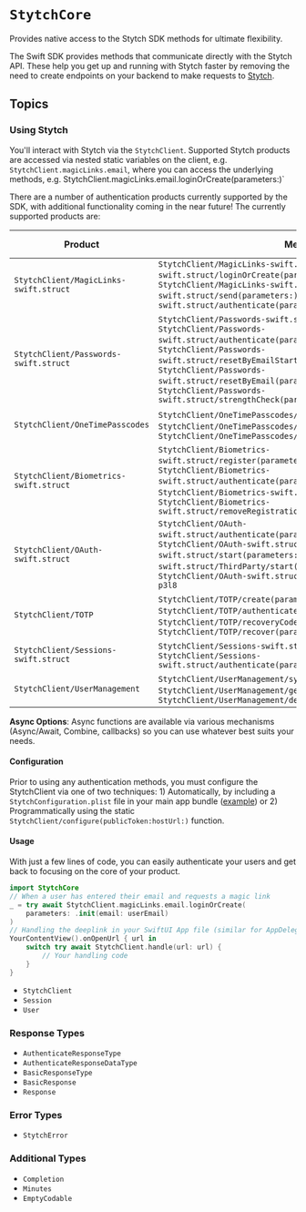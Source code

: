 #  ``StytchCore``

Provides native access to the Stytch SDK methods for ultimate flexibility.

The Swift SDK provides methods that communicate directly with the Stytch API. These help you get up and running with Stytch faster by removing the need to create endpoints on your backend to make requests to [Stytch](https://stytch.com).

## Topics

### Using Stytch

 You'll interact with Stytch via the ``StytchClient``. Supported Stytch products are accessed via nested static variables on the client, e.g. `StytchClient.magicLinks.email`, where you can access the underlying methods, e.g. StytchClient.magicLinks.email.loginOrCreate(parameters:)`

There are a number of authentication products currently supported by the SDK, with additional functionality coming in the near future! The currently supported products are:

Product | Methods | Delivery mechanisms
--- | --- | ---
``StytchClient/MagicLinks-swift.struct`` | ``StytchClient/MagicLinks-swift.struct/Email-swift.struct/loginOrCreate(parameters:)-7ic79``, ``StytchClient/MagicLinks-swift.struct/Email-swift.struct/send(parameters:)-9vd2t``, ``StytchClient/MagicLinks-swift.struct/authenticate(parameters:)-4aa9c`` | Email 
``StytchClient/Passwords-swift.struct`` | ``StytchClient/Passwords-swift.struct/create(parameters:)-3gtlz``, ``StytchClient/Passwords-swift.struct/authenticate(parameters:)-8qxx5``, ``StytchClient/Passwords-swift.struct/resetByEmailStart(parameters:)-4xpf9``, ``StytchClient/Passwords-swift.struct/resetByEmail(parameters:)-353x1``, ``StytchClient/Passwords-swift.struct/strengthCheck(parameters:)-1d3s7`` | N/A
``StytchClient/OneTimePasscodes`` | ``StytchClient/OneTimePasscodes/loginOrCreate(parameters:)-8i9gy``, ``StytchClient/OneTimePasscodes/send(parameters:)-6f247``, ``StytchClient/OneTimePasscodes/authenticate(parameters:)-151as`` | SMS, WhatsApp, Email
``StytchClient/Biometrics-swift.struct`` | ``StytchClient/Biometrics-swift.struct/register(parameters:)-812fz``, ``StytchClient/Biometrics-swift.struct/authenticate(parameters:)-7b3rx``, ``StytchClient/Biometrics-swift.struct/registrationAvailable``, ``StytchClient/Biometrics-swift.struct/removeRegistration()-7a8j9`` | N/A
``StytchClient/OAuth-swift.struct`` | ``StytchClient/OAuth-swift.struct/authenticate(parameters:)-172ak``, ``StytchClient/OAuth-swift.struct/Apple-swift.struct/start(parameters:)-858tw``, ``StytchClient/OAuth-swift.struct/ThirdParty/start(parameters:)-239i4``, ``StytchClient/OAuth-swift.struct/ThirdParty/start(parameters:)-p3l8`` | N/A
``StytchClient/TOTP`` | ``StytchClient/TOTP/create(parameters:)-437r4``, ``StytchClient/TOTP/authenticate(parameters:)-1tfsj``, ``StytchClient/TOTP/recoveryCodes()-mbxc``, ``StytchClient/TOTP/recover(parameters:)-9swfk`` | N/A
``StytchClient/Sessions-swift.struct`` | ``StytchClient/Sessions-swift.struct/revoke()-4jc0p``, ``StytchClient/Sessions-swift.struct/authenticate(parameters:)-41u13`` | N/A
``StytchClient/UserManagement`` | ``StytchClient/UserManagement/syncUser``, ``StytchClient/UserManagement/get()-57gt5``, ``StytchClient/UserManagement/deleteFactor(_:)-5nh6h`` | N/A

**Async Options**: Async functions are available via various mechanisms (Async/Await, Combine, callbacks) so you can use whatever best suits your needs.

#### Configuration

 Prior to using any authentication methods, you must configure the StytchClient via one of two techniques: 1) Automatically, by including a `StytchConfiguration.plist` file in your main app bundle ([example](https://github.com/stytchauth/stytch-swift/blob/main/StytchDemo/Client/Shared/StytchConfiguration.plist)) or 2) Programmatically using the static ``StytchClient/configure(publicToken:hostUrl:)`` function.
 
 #### Usage

With just a few lines of code, you can easily authenticate your users and get back to focusing on the core of your product.
 
``` swift
import StytchCore
// When a user has entered their email and requests a magic link
_ = try await StytchClient.magicLinks.email.loginOrCreate(
    parameters: .init(email: userEmail)
)
// Handling the deeplink in your SwiftUI App file (similar for AppDelegate)
YourContentView().onOpenUrl { url in
    switch try await StytchClient.handle(url: url) {
        // Your handling code
    }
}
```

- ``StytchClient``
- ``Session``
- ``User``

### Response Types

- ``AuthenticateResponseType``
- ``AuthenticateResponseDataType``
- ``BasicResponseType``
- ``BasicResponse``
- ``Response``

### Error Types
- ``StytchError``

### Additional Types

- ``Completion``
- ``Minutes``
- ``EmptyCodable``

